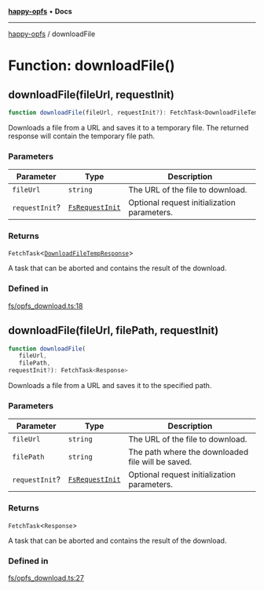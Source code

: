 [**happy-opfs**](../README.md) • **Docs**

***

[happy-opfs](../README.md) / downloadFile

# Function: downloadFile()

## downloadFile(fileUrl, requestInit)

```ts
function downloadFile(fileUrl, requestInit?): FetchTask<DownloadFileTempResponse>
```

Downloads a file from a URL and saves it to a temporary file.
The returned response will contain the temporary file path.

### Parameters

| Parameter | Type | Description |
| ------ | ------ | ------ |
| `fileUrl` | `string` | The URL of the file to download. |
| `requestInit`? | [`FsRequestInit`](../type-aliases/FsRequestInit.md) | Optional request initialization parameters. |

### Returns

`FetchTask`\<[`DownloadFileTempResponse`](../interfaces/DownloadFileTempResponse.md)\>

A task that can be aborted and contains the result of the download.

### Defined in

[fs/opfs\_download.ts:18](https://github.com/JiangJie/happy-opfs/blob/41bfb9280ee562c4a8708809308f96d116edb112/src/fs/opfs_download.ts#L18)

## downloadFile(fileUrl, filePath, requestInit)

```ts
function downloadFile(
   fileUrl, 
   filePath, 
requestInit?): FetchTask<Response>
```

Downloads a file from a URL and saves it to the specified path.

### Parameters

| Parameter | Type | Description |
| ------ | ------ | ------ |
| `fileUrl` | `string` | The URL of the file to download. |
| `filePath` | `string` | The path where the downloaded file will be saved. |
| `requestInit`? | [`FsRequestInit`](../type-aliases/FsRequestInit.md) | Optional request initialization parameters. |

### Returns

`FetchTask`\<`Response`\>

A task that can be aborted and contains the result of the download.

### Defined in

[fs/opfs\_download.ts:27](https://github.com/JiangJie/happy-opfs/blob/41bfb9280ee562c4a8708809308f96d116edb112/src/fs/opfs_download.ts#L27)
